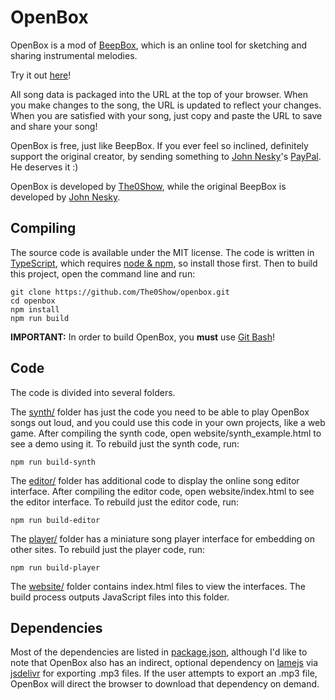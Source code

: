 # OpenBox

OpenBox is a mod of [BeepBox](https://github.com/johnnesky/beepbox), which is an online tool for sketching and sharing instrumental melodies.

Try it out [here](https://the0show.github.io/openbox)!

All song data is packaged into the URL at the top of your browser. When you make
changes to the song, the URL is updated to reflect your changes. When you are
satisfied with your song, just copy and paste the URL to save and share your
song!

OpenBox is free, just like BeepBox. If you ever feel so inclined, definitely support the original creator, by sending something to [John Nesky](http://www.johnnesky.com/)'s [PayPal](https://www.paypal.com/cgi-bin/webscr?cmd=_donations&business=QZJTX9GRYEV9N&currency_code=USD). He deserves it :)

OpenBox is developed by [The0Show](https://the0show.github.io), while the original BeepBox is developed by [John Nesky](http://www.johnnesky.com/).

## Compiling

The source code is available under the MIT license. The code is written in
[TypeScript](https://www.typescriptlang.org/), which requires
[node & npm](https://www.npmjs.com/get-npm), so install those first. Then to
build this project, open the command line and run:
```
git clone https://github.com/The0Show/openbox.git
cd openbox
npm install
npm run build
```

**IMPORTANT:** In order to build OpenBox, you **must** use [Git Bash](https://git-scm.com/)!

## Code

The code is divided into several folders.

The [synth/](synth) folder has just the code you need to be able to play OpenBox
songs out loud, and you could use this code in your own projects, like a web
game. After compiling the synth code, open website/synth_example.html to see a
demo using it. To rebuild just the synth code, run:
```
npm run build-synth
```

The [editor/](editor) folder has additional code to display the online song
editor interface. After compiling the editor code, open website/index.html to
see the editor interface. To rebuild just the editor code, run:
```
npm run build-editor
```

The [player/](player) folder has a miniature song player interface for embedding
on other sites. To rebuild just the player code, run:
```
npm run build-player
```

The [website/](website) folder contains index.html files to view the interfaces.
The build process outputs JavaScript files into this folder.

## Dependencies

Most of the dependencies are listed in [package.json](package.json), although
I'd like to note that OpenBox also has an indirect, optional dependency on
[lamejs](https://www.npmjs.com/package/lamejs) via
[jsdelivr](https://www.jsdelivr.com/) for exporting .mp3 files. If the user
attempts to export an .mp3 file, OpenBox will direct the browser to download
that dependency on demand.